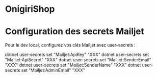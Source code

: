 # OnigiriShop



# Configuration des secrets Mailjet

Pour le dev local, configurez vos clés Mailjet avec user-secrets :

dotnet user-secrets set "Mailjet:ApiKey" "XXX"
dotnet user-secrets set "Mailjet:ApiSecret" "XXX"
dotnet user-secrets set "Mailjet:SenderEmail" "XXX"
dotnet user-secrets set "Mailjet:SenderName" "XXX"
dotnet user-secrets set "Mailjet:AdminEmail" "XXX"
